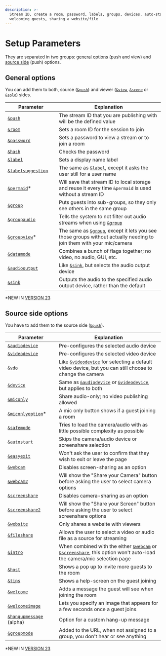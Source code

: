 ```yaml
---
description: >-
  Stream ID, create a room, password, labels, groups, devices, auto-start,
  welcoming guests, sharing a website/file
---
```


# Setup Parameters

They are separated in two groups: [general options](./#general-options) (push and view) and [source side](./#source-side-options) (push) options.

## General options

You can add them to both, source ([`&push`](../../source-settings/push.md)) and viewer ([`&view`](../view-parameters/view.md), [`&scene`](../view-parameters/scene.md) or [`&solo`](../mixer-scene-parameters/and-solo.md)) sides.

<table><thead><tr><th width="150">Parameter</th><th>Explanation</th></tr></thead><tbody><tr><td><a href="../../source-settings/push.md"><code>&#x26;push</code></a></td><td>The stream ID that you are publishing with will be the defined value</td></tr><tr><td><a href="../../general-settings/room.md"><code>&#x26;room</code></a></td><td>Sets a room ID for the session to join</td></tr><tr><td><a href="../../general-settings/password.md"><code>&#x26;password</code></a></td><td>Sets a password to view a stream or to join a room</td></tr><tr><td><a href="../../newly-added-parameters/and-hash.md"><code>&#x26;hash</code></a></td><td>Checks the password</td></tr><tr><td><a href="../../general-settings/label.md"><code>&#x26;label</code></a></td><td>Sets a display name label</td></tr><tr><td><a href="and-labelsuggestion.md"><code>&#x26;labelsuggestion</code></a></td><td>The same as <a href="../../general-settings/label.md"><code>&#x26;label</code></a>, except it asks the user still for a user name</td></tr><tr><td><a href="and-permaid.md"><code>&#x26;permaid</code></a>*</td><td>Will save that stream ID to local storage and reuse it every time <code>&#x26;permaid</code> is used without a stream ID</td></tr><tr><td><a href="../../general-settings/and-group.md"><code>&#x26;group</code></a></td><td>Puts guests into sub-groups, so they only see others in the same group</td></tr><tr><td><a href="../../general-settings/and-groupaudio.md"><code>&#x26;groupaudio</code></a></td><td>Tells the system to not filter out audio streams when using <a href="../../general-settings/and-group.md"><code>&#x26;group</code></a></td></tr><tr><td><a href="and-groupview.md"><code>&#x26;groupview</code></a>*</td><td>The same as <a href="../../general-settings/and-group.md"><code>&#x26;group</code></a>, except it lets you see those groups without actually needing to join them with your mic/camera</td></tr><tr><td><a href="../../newly-added-parameters/and-datamode.md"><code>&#x26;datamode</code></a></td><td>Combines a bunch of flags together; no video, no audio, GUI, etc.</td></tr><tr><td><a href="and-audiooutput.md"><code>&#x26;audiooutput</code></a></td><td>Like <a href="../view-parameters/and-sink.md"><code>&#x26;sink</code></a>, but selects the audio output device</td></tr><tr><td><a href="../view-parameters/and-sink.md"><code>&#x26;sink</code></a></td><td>Outputs the audio to the specified audio output device, rather than the default</td></tr></tbody></table>

\*NEW IN [VERSION 23](../../releases/v23.md)

## Source side options

You have to add them to the source side ([`&push`](../../source-settings/push.md)).

<table><thead><tr><th width="150">Parameter</th><th>Explanation</th></tr></thead><tbody><tr><td><a href="../../source-settings/audiodevice.md"><code>&#x26;audiodevice</code></a></td><td>Pre-configures the selected audio device</td></tr><tr><td><a href="../../source-settings/videodevice.md"><code>&#x26;videodevice</code></a></td><td>Pre-configures the selected video device</td></tr><tr><td><a href="../../newly-added-parameters/and-vdo.md"><code>&#x26;vdo</code></a></td><td>Like <a href="../../source-settings/videodevice.md"><code>&#x26;videodevice</code></a> for selecting a default video device, but you can still choose to change the camera</td></tr><tr><td><a href="../../source-settings/and-device.md"><code>&#x26;device</code></a></td><td>Same as <a href="../../source-settings/audiodevice.md"><code>&#x26;audiodevice</code></a> or <a href="../../source-settings/videodevice.md"><code>&#x26;videodevice</code></a>, but applies to both</td></tr><tr><td><a href="../../source-settings/miconly.md"><code>&#x26;miconly</code></a></td><td>Share audio-only; no video publishing allowed</td></tr><tr><td><a href="and-miconlyoption-alpha.md"><code>&#x26;miconlyoption</code></a>*</td><td>A mic only button shows if a guest joining a room</td></tr><tr><td><a href="../../newly-added-parameters/and-safemode.md"><code>&#x26;safemode</code></a></td><td>Tries to load the camera/audio with as little possible complexity as possible</td></tr><tr><td><a href="../../source-settings/and-autostart.md"><code>&#x26;autostart</code></a></td><td>Skips the camera/audio device or screenshare selection</td></tr><tr><td><a href="../../source-settings/easyexit.md"><code>&#x26;easyexit</code></a></td><td>Won't ask the user to confirm that they wish to exit or leave the page</td></tr><tr><td><a href="../../source-settings/and-webcam.md"><code>&#x26;webcam</code></a></td><td>Disables screen-sharing as an option</td></tr><tr><td><a href="../../newly-added-parameters/and-webcam2.md"><code>&#x26;webcam2</code></a></td><td>Will show the "Share your Camera" button before asking the user to select camera options</td></tr><tr><td><a href="../../source-settings/screenshare.md"><code>&#x26;screenshare</code></a></td><td>Disables camera-sharing as an option</td></tr><tr><td><a href="../../newly-added-parameters/and-screenshare2.md"><code>&#x26;screenshare2</code></a></td><td>Will show the "Share your Screen" button before asking the user to select screenshare options</td></tr><tr><td><a href="../../source-settings/and-website.md"><code>&#x26;website</code></a></td><td>Only shares a website with viewers</td></tr><tr><td><a href="../../source-settings/and-fileshare.md"><code>&#x26;fileshare</code></a></td><td>Allows the user to select a video or audio file as a source for streaming</td></tr><tr><td><a href="../../source-settings/intro.md"><code>&#x26;intro</code></a></td><td>When combined with the either <a href="../../source-settings/and-webcam.md"><code>&#x26;webcam</code></a> or <a href="../../source-settings/screenshare.md"><code>&#x26;screenshare</code></a>, this option won't auto-load the camera/mic selection page</td></tr><tr><td><a href="../../newly-added-parameters/and-host.md"><code>&#x26;host</code></a></td><td>Shows a pop up to invite more guests to the room</td></tr><tr><td><a href="../../general-settings/tips.md"><code>&#x26;tips</code></a></td><td>Shows a help-screen on the guest joining</td></tr><tr><td><a href="../../newly-added-parameters/and-welcome.md"><code>&#x26;welcome</code></a></td><td>Adds a message the guest will see when joining the room</td></tr><tr><td><a href="and-welcomeimage.md"><code>&#x26;welcomeimage</code></a></td><td>Lets you specify an image that appears for a few seconds once a guest joins</td></tr><tr><td><a href="and-hangupmessage-alpha.md"><code>&#x26;hangupmessage</code></a> (alpha)</td><td>Option for a custom hang-up message</td></tr><tr><td><a href="and-groupmode.md"><code>&#x26;groupmode</code></a></td><td>Added to the URL, when not assigned to a group, you don't hear or see anything</td></tr></tbody></table>

\*NEW IN [VERSION 23](../../releases/v23.md)

